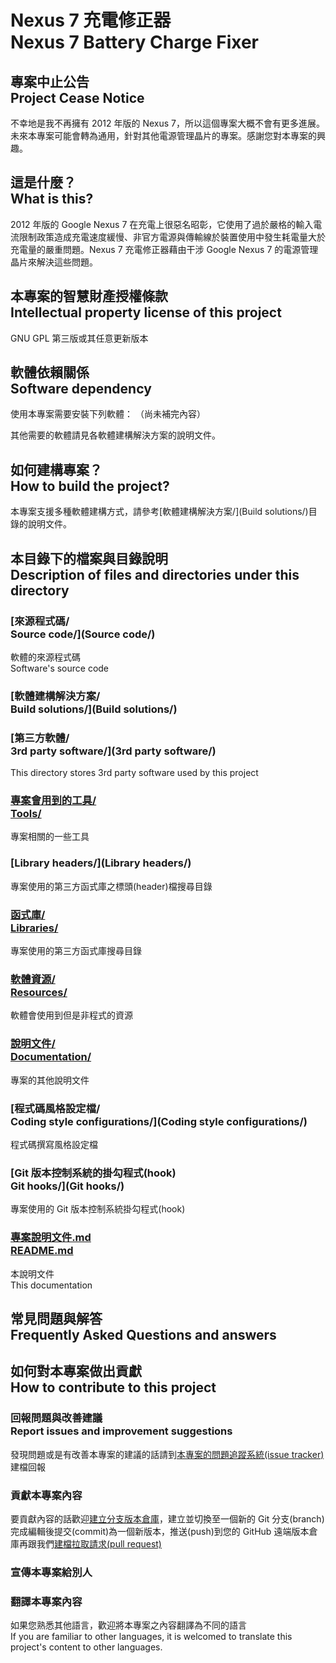 # Nexus 7 充電修正器<br />Nexus 7 Battery Charge Fixer
## 專案中止公告<br>Project Cease Notice
不幸地是我不再擁有 2012 年版的 Nexus 7，所以這個專案大概不會有更多進展。未來本專案可能會轉為通用，針對其他電源管理晶片的專案。感謝您對本專案的興趣。

## 這是什麼？<br />What is this?
2012 年版的 Google Nexus 7 在充電上很惡名昭彰，它使用了過於嚴格的輸入電流限制政策造成充電速度緩慢、非官方電源與傳輸線於裝置使用中發生耗電量大於充電量的嚴重問題。Nexus 7 充電修正器藉由干涉 Google Nexus 7 的電源管理晶片來解決這些問題。

## 本專案的智慧財產授權條款<br />Intellectual property license of this project
GNU GPL 第三版或其任意更新版本

## 軟體依賴關係<br />Software dependency
使用本專案需要安裝下列軟體：
（尚未補完內容）

其他需要的軟體請見各軟體建構解決方案的說明文件。

## 如何建構專案？<br />How to build the project?
本專案支援多種軟體建構方式，請參考[軟體建構解決方案/](Build solutions/)目錄的說明文件。

## 本目錄下的檔案與目錄說明<br />Description of files and directories under this directory

### [來源程式碼/<br>Source code/](Source code/)
軟體的來源程式碼  
Software's source code

### [軟體建構解決方案/<br />Build solutions/](Build solutions/)

### [第三方軟體/<br>3rd party software/](3rd party software/)
This directory stores 3rd party software used by this project

### [專案會用到的工具/<br>Tools/](Tools/)
專案相關的一些工具
	
### [Library headers/](Library headers/)
專案使用的第三方函式庫之標頭(header)檔搜尋目錄

### [函式庫/<br>Libraries/](Libraries/)
專案使用的第三方函式庫搜尋目錄

### [軟體資源/<br>Resources/](Resources/)
軟體會使用到但是非程式的資源

### [說明文件/<br>Documentation/](Documentation/)
專案的其他說明文件

### [程式碼風格設定檔/<br>Coding style configurations/](Coding style configurations/)
程式碼撰寫風格設定檔

### [Git 版本控制系統的掛勾程式(hook)<br>Git hooks/](Git hooks/)
專案使用的 Git 版本控制系統掛勾程式(hook)

### [專案說明文件.md<br />README.md](README.md)
本說明文件  
This documentation

## 常見問題與解答<br />Frequently Asked Questions and answers

## 如何對本專案做出貢獻<br />How to contribute to this project
### 回報問題與改善建議<br />Report issues and improvement suggestions
發現問題或是有改善本專案的建議的話請到[本專案的問題追蹤系統(issue tracker)](../../issues)建檔回報

### 貢獻本專案內容
要貢獻內容的話歡迎[建立分支版本倉庫](../../fork)，建立並切換至一個新的 Git 分支(branch)完成編輯後提交(commit)為一個新版本，推送(push)到您的 GitHub 遠端版本倉庫再跟我們[建檔拉取請求(pull request)](../../pull/new)

### 宣傳本專案給別人

### 翻譯本專案內容
如果您熟悉其他語言，歡迎將本專案之內容翻譯為不同的語言  
If you are familiar to other languages, it is welcomed to translate this project's content to other languages.
